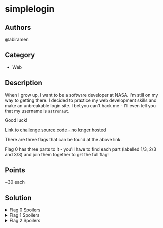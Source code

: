 # simplelogin

## Authors
@abiramen

## Category
- Web

## Description

When I grow up, I want to be a software developer at NASA. I'm still on my way to getting there. I decided to practice my web development skills and make an unbreakable login site. I bet you can't hack me - I'll even tell you that my username is `astronaut`.

Good luck!

[Link to challenge source code - no longer hosted](https://github.com/abiramen/2021-compclub-summer-ctf/tree/main/web/simplelogin-src)

There are three flags that can be found at the above link.

Flag 0 has three parts to it - you'll have to find each part (labelled 1/3, 2/3 and 3/3) and join them together to get the full flag!

## Points
~30 each

## Solution

<details>
<summary>Flag 0 Spoilers</summary>

### Walkthrough

(Replace `Ctrl` with `Cmd` on macOS.)

This first (well, zeroth) flag requires you to view the page source - that is, the code used to render the webpage to you - to look for comments. The flag is split up across three comments in three different files:

- index.html

    This HTML file contains the overall structure of the page, and can be easily found through `Ctrl+Shift+I` and checking the 'Elements' tab or `Ctrl+U`, to view the raw HTML (on Chrome, at least).
- hello.js
    
    JS files usually make a webpage interactive. You could've found this from the 'Sources' tab, or noticing the JS file was loaded in the HTML source code, or even noticing the origin of the sneaky message in the 'Console' tab.

- style.css

    CSS files make pages look pretty. You again could've found this from the 'Sources' tab, or noticing the CSS file was loaded in the HTML source code.

### Flag
FLAG{0_i_f0unD_tHre3_tYpEs_oF_cOmM3NtS}

</details>

<details>
<summary>Flag 1 Spoilers</summary>

### Walkthrough

(Replace `Ctrl` with `Cmd` on macOS.)

CTF authors like to involve cookies in challenges somehow, and this includes me! Using `Ctrl+Shift+I` on Chrome and selecting the Application tab, and then 'Cookies', reveals all cookies set by the current site, including the flag!

### Flag
FLAG{1_i_cHeCkeD_f0r_c0oki3S}

</details>

<details>
<summary>Flag 2 Spoilers</summary>

### Walkthrough

You probably tried to login before anything else, but this is in fact the final flag! Logging in with incorrect details gives us the following message:

'Password did not match expected encoded result: `aXJlQUxMeUxpa0VzUGFjZVNoaVBzMjA3JA==`'

This looks a lot like base-64 encoding - the biggest giveaway is the occurrence of equal signs on the end (which has a 2/3 probability of happening with base-64). Googling for a base-64 decoder gives us plenty of results, and decoding it gets us the password to use with the username 'astronaut' - 'ireALLyLikEsPaceShiPs207$'. Logging in will give you the flag.

You can also decode base-64 on a Linux command line with `echo 'aXJlQUxMeUxpa0VzUGFjZVNoaVBzMjA3JA==' | base64 -d`.

### Flag
FLAG{2_b4Se_64_iS_nOt_eNcrYpTi0n}

</details>
